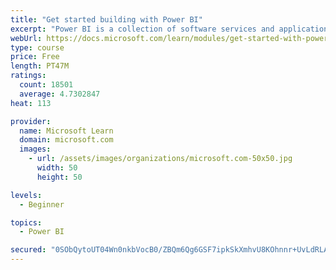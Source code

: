 ```yaml
---
title: "Get started building with Power BI"
excerpt: "Power BI is a collection of software services and applications that let you connect to all sorts of data sources and create compelling visuals and reports. You can benefit from receiving those reports, or you can share them with others inside or outside your organization. Learn the basics of Power BI, how its services and applications work together, and how they can be used to create or experience compelling visuals and analytics based on your data."
webUrl: https://docs.microsoft.com/learn/modules/get-started-with-power-bi/
type: course
price: Free
length: PT47M
ratings:
  count: 18501
  average: 4.7302847
heat: 113

provider:
  name: Microsoft Learn
  domain: microsoft.com
  images:
    - url: /assets/images/organizations/microsoft.com-50x50.jpg
      width: 50
      height: 50

levels:
  - Beginner

topics:
  - Power BI

secured: "0SObQytoUT04Wn0nkbVocB0/ZBQm6Qg6GSF7ipkSkXmhvU8KOhnnr+UvLdRLAVfxqu/vbIm0f6XiVxPmvfX1XL1T8dQ8Mq/FGJ2QKECVOoYy+Hi5oLdtQ0fLOUQ5ySM83ZUzYsAb2mE9OHXfne4/r91lz8y4agGuoZ/MEM/EjpmL997fNgxhxDAes8SrMCiXHhk5L0omX869bkmvj5X8/5b763xNEjx1D/bJqNKsSIWQlYm5koE89tMXl6JZu3/Qgfw5fPfCwEg2GCxB7JTcFXgiFMXM59HabAfKToZ/IZWX5SsW2k6xl8z1whZWJsKp7gLeKCpoGpZnH2Pd9m2a8DFr4EXuOsNwlW0gFLLrsYwlIkWeoR2tWgbcDR+Iq9/J7eJRA4vHcqdLJ6D9jMUOU8AElD2q7Uvqj+hDRYhJJbdEjibjYSurtmSkQzcMlm/o;A9eTB/fz0YRjJTQXNCbB9g=="
---
```


